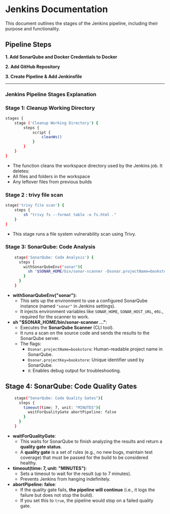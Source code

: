 # Jenkins Documentation
This document outlines the stages of the Jenkins pipeline, including their purpose and functionality.
## Pipeline Steps

**1. Add SonarQube and Docker Credentials to Docker**

**2. Add GitHub Repository**

**3. Create Pipeline & Add Jenkinsfile**

---
### Jenkins Pipeline Stages Explanation

### Stage 1: Cleanup Working Directory
```bash
stages {
    stage ('Cleanup Working Directory') {
        steps {
            script {
                cleanWs()
            }
        }
    }
}
```
- The function cleans the workspace directory used by the Jenkins job.
It deletes:
- All files and folders in the workspace
- Any leftover files from previous builds

### Stage 2 : trivy file scan
``` bash
stage('trivy file scan') {
    steps {
        sh "trivy fs --format table -o fs.html ."
    }
}
```
- This stage runs a file system vulnerability scan using Trivy.

### Stage 3: SonarQube: Code Analysis

```bash
    stage('SonarQube: Code Analysis') {
      steps {
        withSonarQubeEnv("sonar"){
          sh "$SONAR_HOME/bin/sonar-scanner -Dsonar.projectName=bookstore  -Dsonar.projectKey=bookstore -X"
        }
      }
    }
```
- **withSonarQubeEnv("sonar"):**
    - This sets up the environment to use a configured SonarQube instance (named `"sonar"` in Jenkins settings).
    - It injects environment variables like `SONAR_HOME`, `SONAR_HOST_URL`, etc., required for the scanner to work.
- **sh "$SONAR_HOME/bin/sonar-scanner ..."**:
    - Executes the **SonarQube Scanner** (CLI tool).
    - It runs a scan on the source code and sends the results to the SonarQube server.
    - The flags:
        - `Dsonar.projectName=bookstore`: Human-readable project name in SonarQube.
        - `Dsonar.projectKey=bookstore`: Unique identifier used by SonarQube.
        - `X`: Enables debug output for troubleshooting.
## Stage 4: SonarQube: Code Quality Gates
``` bash 
    stage("SonarQube: Code Quality Gates"){
      steps {
        timeout(time: 7, unit: "MINUTES"){
          waitForQualityGate abortPipeline: false
        }
      }
    }
```
- **waitForQualityGate**:
    - This waits for SonarQube to finish analyzing the results and return a **quality gate status**.
    - A **quality gate** is a set of rules (e.g., no new bugs, maintain test coverage) that must be passed for the build to be considered healthy.
- **timeout(time: 7, unit: "MINUTES")**:
    - Sets a timeout to wait for the result (up to 7 minutes).
    - Prevents Jenkins from hanging indefinitely.
- **abortPipeline: false**:
    - If the quality gate fails, **the pipeline will continue** (i.e., it logs the failure but does not stop the build).
    - If you set this to `true`, the pipeline would stop on a failed quality gate.


